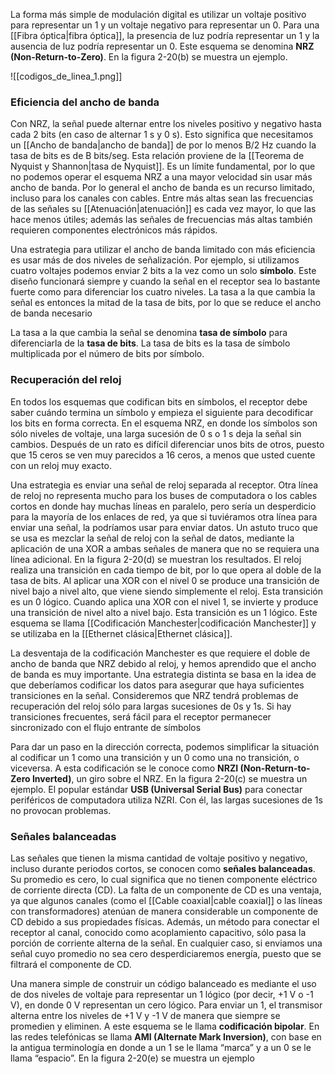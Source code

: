La forma más simple de modulación digital es utilizar un voltaje positivo para representar un 1 y un voltaje negativo para representar un 0. Para una [[Fibra óptica|fibra óptica]], la presencia de luz podría representar un 1 y la ausencia de luz podría representar un 0. Este esquema se denomina **NRZ (Non-Return-to-Zero)**. En la figura 2-20(b) se muestra un ejemplo.

![[codigos_de_linea_1.png]]

### Eficiencia del ancho de banda
Con NRZ, la señal puede alternar entre los niveles positivo y negativo hasta cada 2 bits (en caso de alternar 1 s y 0 s). Esto significa que necesitamos un [[Ancho de banda|ancho de banda]] de por lo menos B/2 Hz cuando la tasa de bits es de B bits/seg. Esta relación proviene de la [[Teorema de Nyquist y Shannon|tasa de Nyquist]]. Es un límite fundamental, por lo que no podemos operar el esquema NRZ a una mayor velocidad sin usar más ancho de banda. Por lo general el ancho de banda es un recurso limitado, incluso para los canales con cables. Entre más altas sean las frecuencias de las señales su [[Atenuación|atenuación]] es cada vez mayor, lo que las hace menos útiles; además las señales de frecuencias más altas también requieren componentes electrónicos más rápidos.

Una estrategia para utilizar el ancho de banda limitado con más eficiencia es usar más de dos niveles de señalización. Por ejemplo, si utilizamos cuatro voltajes podemos enviar 2 bits a la vez como un solo **símbolo**. Este diseño funcionará siempre y cuando la señal en el receptor sea lo bastante fuerte como para diferenciar los cuatro niveles. La tasa a la que cambia la señal es entonces la mitad de la tasa de bits, por lo que se reduce el ancho de banda necesario

La tasa a la que cambia la señal se denomina **tasa de símbolo** para diferenciarla de la **tasa de bits**. La tasa de bits es la tasa de símbolo multiplicada por el número de bits por símbolo.

### Recuperación del reloj
En todos los esquemas que codifican bits en símbolos, el receptor debe saber cuándo termina un símbolo y empieza el siguiente para decodificar los bits en forma correcta. En el esquema NRZ, en donde los símbolos son sólo niveles de voltaje, una larga sucesión de 0 s o 1 s deja la señal sin cambios. Después de un rato es difícil diferenciar unos bits de otros, puesto que 15 ceros se ven muy parecidos a 16 ceros, a menos que usted cuente con un reloj muy exacto.

Una estrategia es enviar una señal de reloj separada al receptor. Otra línea de reloj no representa mucho para los buses de computadora o los cables cortos en donde hay muchas líneas en paralelo, pero sería un desperdicio para la mayoría de los enlaces de red, ya que si tuviéramos otra línea para enviar una señal, la podríamos usar para enviar datos. Un astuto truco que se usa es mezclar la señal de reloj con la señal de datos, mediante la aplicación de una XOR a ambas señales de manera que no se requiera una línea adicional. En la figura 2-20(d) se muestran los resultados. El reloj realiza una transición en cada tiempo de bit, por lo que opera al doble de la tasa de bits. Al aplicar una XOR con el nivel 0 se produce una transición de nivel bajo a nivel alto, que viene siendo simplemente el reloj. Esta transición es un 0 lógico. Cuando aplica una XOR con el nivel 1, se invierte y produce una transición de nivel alto a nivel bajo. Esta transición es un 1 lógico. Este esquema se llama [[Codificación Manchester|codificación Manchester]] y se utilizaba en la [[Ethernet clásica|Ethernet clásica]].

La desventaja de la codificación Manchester es que requiere el doble de ancho de banda que NRZ debido al reloj, y hemos aprendido que el ancho de banda es muy importante. Una estrategia distinta se basa en la idea de que deberíamos codificar los datos para asegurar que haya suficientes transiciones en la señal. Consideremos que NRZ tendrá problemas de recuperación del reloj sólo para largas sucesiones de 0s y 1s. Si hay transiciones frecuentes, será fácil para el receptor permanecer sincronizado con el flujo entrante de símbolos

Para dar un paso en la dirección correcta, podemos simplificar la situación al codificar un 1 como una transición y un 0 como una no transición, o viceversa. A esta codificación se le conoce como **NRZI (Non-Return-to-Zero Inverted)**, un giro sobre el NRZ. En la figura 2-20(c) se muestra un ejemplo. El popular estándar **USB (Universal Serial Bus)** para conectar periféricos de computadora utiliza NZRI. Con él, las largas sucesiones de 1s no provocan problemas.

### Señales balanceadas
Las señales que tienen la misma cantidad de voltaje positivo y negativo, incluso durante periodos cortos, se conocen como **señales balanceadas**. Su promedio es cero, lo cual significa que no tienen componente eléctrico de corriente directa (CD). La falta de un componente de CD es una ventaja, ya que algunos canales (como el [[Cable coaxial|cable coaxial]] o las líneas con transformadores) atenúan de manera considerable un componente de CD debido a sus propiedades físicas. Además, un método para conectar el receptor al canal, conocido como acoplamiento capacitivo, sólo pasa la porción de corriente alterna de la señal. En cualquier caso, si enviamos una señal cuyo promedio no sea cero desperdiciaremos energía, puesto que se filtrará el componente de CD.

Una manera simple de construir un código balanceado es mediante el uso de dos niveles de voltaje para representar un 1 lógico (por decir, +1 V o -1 V), en donde 0 V representan un cero lógico. Para enviar un 1, el transmisor alterna entre los niveles de +1 V y -1 V de manera que siempre se promedien y eliminen. A este esquema se le llama **codificación bipolar**. En las redes telefónicas se llama **AMI (Alternate Mark Inversion)**, con base en la antigua terminología en donde a un 1 se le llama “marca” y a un 0 se le llama “espacio”. En la figura 2-20(e) se muestra un ejemplo